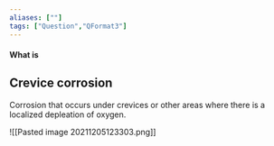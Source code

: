 ```yaml
---
aliases: [""]
tags: ["Question","QFormat3"]
---
```


#### What is
## Crevice corrosion
Corrosion that occurs under crevices or other areas where there is a localized depleation of oxygen.

![[Pasted image 20211205123303.png]]

